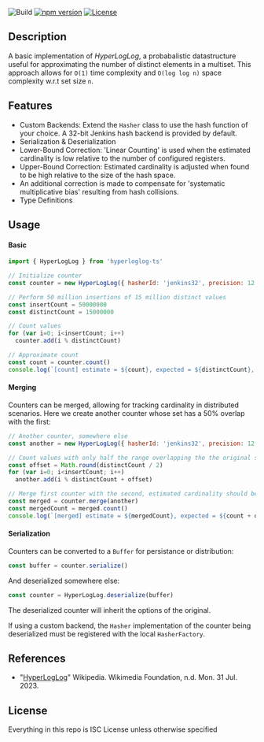 ![Build](https://github.com/wsiegenthaler/hyperloglog-ts/actions/workflows/build.yml/badge.svg)
[![npm version](https://badge.fury.io/js/hyperloglog-ts.svg)](https://www.npmjs.com/package/hyperloglog-ts)
[![License](https://img.shields.io/badge/License-ISC-blue.svg)](https://opensource.org/licenses/ISC)

## Description

A basic implementation of *HyperLogLog*, a probabalistic datastructure useful for approximating the number of distinct elements in a multiset. This approach allows for `O(1)` time complexity and `O(log log n)` space complexity w.r.t set size `n`.

## Features

* Custom Backends: Extend the `Hasher` class to use the hash function of your choice. A 32-bit Jenkins hash backend is provided by default.
* Serialization & Deserialization
* Lower-Bound Correction: 'Linear Counting' is used when the estimated cardinality is low relative to the number of configured registers.
* Upper-Bound Correction: Estimated cardinality is adjusted when found to be high relative to the size of the hash space.
* An additional correction is made to compensate for 'systematic multiplicative bias' resulting from hash collisions.
* Type Definitions

## Usage

#### Basic

```js
import { HyperLogLog } from 'hyperloglog-ts'

// Initialize counter
const counter = new HyperLogLog({ hasherId: 'jenkins32', precision: 12 }) // 12-bit register index = 4096 registers

// Perform 50 million insertions of 15 million distinct values
const insertCount = 50000000
const distinctCount = 15000000

// Count values
for (var i=0; i<insertCount; i++)
  counter.add(i % distinctCount)

// Approximate count
const count = counter.count()
console.log(`[count] estimate = ${count}, expected = ${distinctCount}, error = ${count - distinctCount}`)
```

#### Merging

Counters can be merged, allowing for tracking cardinality in distributed scenarios. Here we create another counter
whose set has a 50% overlap with the first:

```js
// Another counter, somewhere else
const another = new HyperLogLog({ hasherId: 'jenkins32', precision: 12 })

// Count values with only half the range overlapping the the original set
const offset = Math.round(distinctCount / 2)
for (var i=0; i<insertCount; i++)
  another.add(i % distinctCount + offset)

// Merge first counter with the second, estimated cardinality should be 1.5x the original
const merged = counter.merge(another)
const mergedCount = merged.count()
console.log(`[merged] estimate = ${mergedCount}, expected = ${count + offset}, error = ${mergedCount - count - offset}`)
```

#### Serialization

Counters can be converted to a `Buffer` for persistance or distribution:

```js
const buffer = counter.serialize()
```

And deserialized somewhere else:

```js
const counter = HyperLogLog.deserialize(buffer)
```

The deserialized counter will inherit the options of the original.

If using a custom backend, the `Hasher` implementation of the counter being deserialized must be registered with the local `HasherFactory`.

## References

* "[HyperLogLog](http://en.wikipedia.org/wiki/HyperLogLog)" Wikipedia. Wikimedia Foundation, n.d. Mon. 31 Jul. 2023.

## License

Everything in this repo is ISC License unless otherwise specified